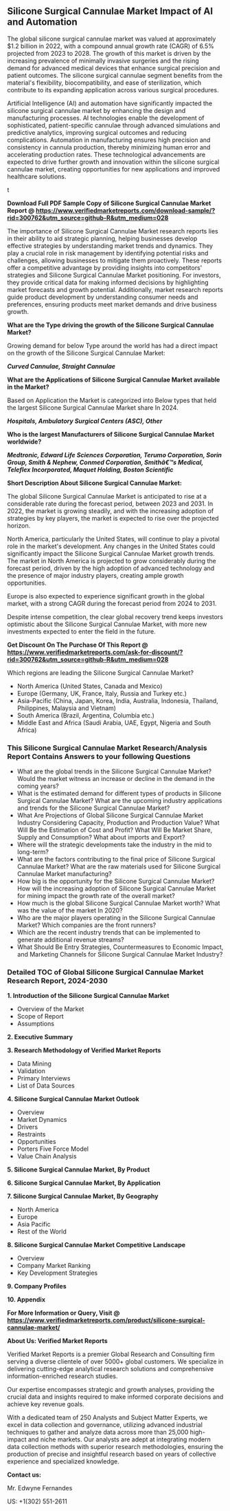 <h2>Silicone Surgical Cannulae Market Impact of AI and Automation</h2><p>The global silicone surgical cannulae market was valued at approximately $1.2 billion in 2022, with a compound annual growth rate (CAGR) of 6.5% projected from 2023 to 2028. The growth of this market is driven by the increasing prevalence of minimally invasive surgeries and the rising demand for advanced medical devices that enhance surgical precision and patient outcomes. The silicone surgical cannulae segment benefits from the material's flexibility, biocompatibility, and ease of sterilization, which contribute to its expanding application across various surgical procedures.</p><p>Artificial Intelligence (AI) and automation have significantly impacted the silicone surgical cannulae market by enhancing the design and manufacturing processes. AI technologies enable the development of sophisticated, patient-specific cannulae through advanced simulations and predictive analytics, improving surgical outcomes and reducing complications. Automation in manufacturing ensures high precision and consistency in cannula production, thereby minimizing human error and accelerating production rates. These technological advancements are expected to drive further growth and innovation within the silicone surgical cannulae market, creating opportunities for new applications and improved healthcare solutions.</p>t</p><p id="" class=""><strong>Download Full PDF Sample Copy of Silicone Surgical Cannulae Market Report @ <a href="https://www.verifiedmarketreports.com/download-sample/?rid=300762&utm_source=github-R&utm_medium=028" target="_blank">https://www.verifiedmarketreports.com/download-sample/?rid=300762&utm_source=github-R&utm_medium=028</a></strong></p><p>The importance of&nbsp;Silicone Surgical Cannulae Market research reports lies in their ability to aid strategic planning, helping businesses develop effective strategies by understanding market trends and dynamics. They play a crucial role in risk management by identifying potential risks and challenges, allowing businesses to mitigate them proactively. These reports offer a competitive advantage by providing insights into competitors' strategies and Silicone Surgical Cannulae Market positioning. For investors, they provide critical data for making informed decisions by highlighting market forecasts and growth potential. Additionally, market research reports guide product development by understanding consumer needs and preferences, ensuring products meet market demands and drive business growth.</p><p><strong>What are the&nbsp;Type driving the growth of the Silicone Surgical Cannulae Market?</strong></p><p id="" class="">Growing demand for below Type around the world has had a direct impact on the growth of the Silicone Surgical Cannulae Market:</p><em><strong>Curved Cannulae, Straight Cannulae</strong></em></p><strong>What are the&nbsp;Applications&nbsp;of Silicone Surgical Cannulae Market available in the Market?</strong></p><p id="" class="">Based on Application the Market is categorized into Below types that held the largest Silicone Surgical Cannulae Market share In 2024.</p><em><strong>Hospitals, Ambulatory Surgical Centers (ASC), Other</strong></em></p><strong>Who is the largest Manufacturers of Silicone Surgical Cannulae Market worldwide?</strong></p><p><em><strong>Medtronic, Edward Life Sciences Corporation, Terumo Corporation, Sorin Group, Smith & Nephew, Conmed Corporation, Smithâ€™s Medical, Teleflex Incorporated, Maquet Holding, Boston Scientific</strong></em></p><p id="" class=""><strong>Short Description About Silicone Surgical Cannulae Market:</strong></p><p>The global Silicone Surgical Cannulae Market is anticipated to rise at a considerable rate during the forecast period, between 2023 and 2031. In 2022, the market is growing steadily, and with the increasing adoption of strategies by key players, the market is expected to rise over the projected horizon.</p><p>North America, particularly the United States, will continue to play a pivotal role in the market's development. Any changes in the United States could significantly impact the Silicone Surgical Cannulae Market growth trends. The market in North America is projected to grow considerably during the forecast period, driven by the high adoption of advanced technology and the presence of major industry players, creating ample growth opportunities.</p><p>Europe is also expected to experience significant growth in the global market, with a strong CAGR during the forecast period from 2024 to 2031.</p><p>Despite intense competition, the clear global recovery trend keeps investors optimistic about the Silicone Surgical Cannulae Market, with more new investments expected to enter the field in the future.</p><p id="" class=""><strong>Get Discount On The Purchase Of This Report @ <a href="https://www.verifiedmarketreports.com/ask-for-discount/?rid=300762&utm_source=github-R&utm_medium=028" target="_blank">https://www.verifiedmarketreports.com/ask-for-discount/?rid=300762&utm_source=github-R&utm_medium=028</a></strong></p>Which regions are leading the Silicone Surgical Cannulae Market?</p><ul><li>North America (United States, Canada and Mexico)</li><li>Europe (Germany, UK, France, Italy, Russia and Turkey etc.)</li><li>Asia-Pacific (China, Japan, Korea, India, Australia, Indonesia, Thailand, Philippines, Malaysia and Vietnam)</li><li>South America (Brazil, Argentina, Columbia etc.)</li><li>Middle East and Africa (Saudi Arabia, UAE, Egypt, Nigeria and South Africa)</li></ul><h3 id="" class="">This Silicone Surgical Cannulae Market Research/Analysis Report Contains Answers to your following Questions</h3><ul><li>What are the global trends in the Silicone Surgical Cannulae Market? Would the market witness an increase or decline in the demand in the coming years?</li><li>What is the estimated demand for different types of products in Silicone Surgical Cannulae Market? What are the upcoming industry applications and trends for the Silicone Surgical Cannulae Market?</li><li>What Are Projections of Global Silicone Surgical Cannulae Market Industry Considering Capacity, Production and Production Value? What Will Be the Estimation of Cost and Profit? What Will Be Market Share, Supply and Consumption? What about imports and Export?</li><li>Where will the strategic developments take the industry in the mid to long-term?</li><li>What are the factors contributing to the final price of Silicone Surgical Cannulae Market? What are the raw materials used for Silicone Surgical Cannulae Market manufacturing?</li><li>How big is the opportunity for the Silicone Surgical Cannulae Market? How will the increasing adoption of Silicone Surgical Cannulae Market for mining impact the growth rate of the overall market?</li><li>How much is the global Silicone Surgical Cannulae Market worth? What was the value of the market In 2020?</li><li>Who are the major players operating in the Silicone Surgical Cannulae Market? Which companies are the front runners?</li><li>Which are the recent industry trends that can be implemented to generate additional revenue streams?</li><li>What Should Be Entry Strategies, Countermeasures to Economic Impact, and Marketing Channels for Silicone Surgical Cannulae Market Industry?</li></ul><h3 id="" class="">Detailed TOC of Global Silicone Surgical Cannulae Market Research Report, 2024-2030</h3><p id="" class=""><strong>1. Introduction of the Silicone Surgical Cannulae Market</strong></p><ul><li>Overview of the Market</li><li>Scope of Report</li><li>Assumptions</li></ul><p id="" class=""><strong>2. Executive Summary</strong></p><p id="" class=""><strong>3. Research Methodology of Verified Market Reports</strong></p><ul><li>Data Mining</li><li>Validation</li><li>Primary Interviews</li><li>List of Data Sources</li></ul><p id="" class=""><strong>4. Silicone Surgical Cannulae Market Outlook</strong></p><ul><li>Overview</li><li>Market Dynamics</li><li>Drivers</li><li>Restraints</li><li>Opportunities</li><li>Porters Five Force Model</li><li>Value Chain Analysis</li></ul><p id="" class=""><strong>5. Silicone Surgical Cannulae Market, By Product</strong></p><p id="" class=""><strong>6. Silicone Surgical Cannulae Market, By Application</strong></p><p id="" class=""><strong>7. Silicone Surgical Cannulae Market, By Geography</strong></p><ul><li>North America</li><li>Europe</li><li>Asia Pacific</li><li>Rest of the World</li></ul><p id="" class=""><strong>8. Silicone Surgical Cannulae Market Competitive Landscape</strong></p><ul><li>Overview</li><li>Company Market Ranking</li><li>Key Development Strategies</li></ul><p id="" class=""><strong>9. Company Profiles</strong></p><p id="" class=""><strong>10. Appendix</strong></p><p id="" class=""><strong>For More Information or Query, Visit @ <a href="https://www.verifiedmarketreports.com/product/silicone-surgical-cannulae-market/" target="_blank">https://www.verifiedmarketreports.com/product/silicone-surgical-cannulae-market/</a></strong></p><p id="" class=""><strong>About Us: Verified Market Reports</strong></p><p id="" class="">Verified Market Reports is a premier Global Research and Consulting firm serving a diverse clientele of over 5000+ global customers. We specialize in delivering cutting-edge analytical research solutions and comprehensive information-enriched research studies.</p><p id="" class="">Our expertise encompasses strategic and growth analyses, providing the crucial data and insights required to make informed corporate decisions and achieve key revenue goals.</p><p id="" class="">With a dedicated team of 250 Analysts and Subject Matter Experts, we excel in data collection and governance, utilizing advanced industrial techniques to gather and analyze data across more than 25,000 high-impact and niche markets. Our analysts are adept at integrating modern data collection methods with superior research methodologies, ensuring the production of precise and insightful research based on years of collective experience and specialized knowledge.</p><p id="" class=""><strong>Contact us:</strong></p><p id="" class="">Mr. Edwyne Fernandes</p><p id="" class="">US: +1(302) 551-2611</p>